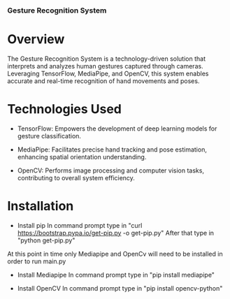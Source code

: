 ### Gesture Recognition System

# Overview

The Gesture Recognition System is a technology-driven solution that interprets and analyzes human gestures captured through cameras. Leveraging TensorFlow, MediaPipe, and OpenCV, this system enables accurate and real-time recognition of hand movements and poses.

# Technologies Used

- TensorFlow: Empowers the development of deep learning models for gesture classification.

- MediaPipe: Facilitates precise hand tracking and pose estimation, enhancing spatial orientation understanding.

- OpenCV: Performs image processing and computer vision tasks, contributing to overall system efficiency.

# Installation

- Install pip
In command prompt type in "curl https://bootstrap.pypa.io/get-pip.py -o get-pip.py"
After that type in "python get-pip.py"

At this point in time only Mediapipe and OpenCv will need to be installed in order to run main.py

- Install Mediapipe
In command prompt type in "pip install mediapipe"

- Install OpenCV
In command prompt type in "pip install opencv-python"

